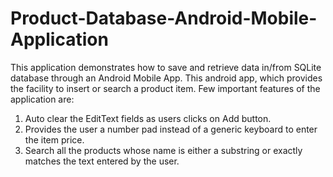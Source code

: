 # Product-Database-Android-Mobile-Application
This application demonstrates how to save and retrieve data in/from SQLite database through an Android Mobile App.
This android app, which provides the facility to insert or search a product item.
Few important features of the application are:
1. Auto clear the EditText fields as users clicks on Add button.
2. Provides the user a number pad instead of a generic keyboard to enter the item price.
3. Search all the products whose name is either a substring or exactly matches the text entered by the user.
